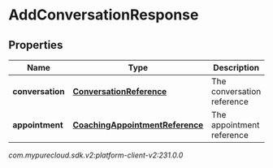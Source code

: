 # AddConversationResponse


## Properties

| Name | Type | Description | Notes |
| ------------ | ------------- | ------------- | ------------- |
| **conversation** | [**ConversationReference**](ConversationReference) | The conversation reference |  [optional] |
| **appointment** | [**CoachingAppointmentReference**](CoachingAppointmentReference) | The appointment reference |  [optional] |




_com.mypurecloud.sdk.v2:platform-client-v2:231.0.0_
